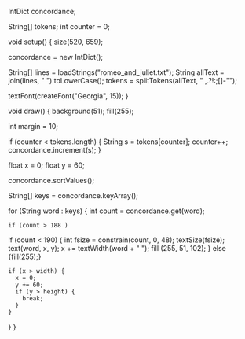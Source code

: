 IntDict concordance;


String[] tokens;
int counter = 0;

void setup() {
  size(520, 659);

  concordance = new IntDict();


  String[] lines = loadStrings("romeo_and_juliet.txt");
  String allText = join(lines, " ").toLowerCase();
  tokens = splitTokens(allText, " ,.?!:;[]-\"");

  textFont(createFont("Georgia", 15));
}

void draw() {
  background(51);
  fill(255);

int margin = 10;


  if (counter < tokens.length) {
    String s = tokens[counter];
    counter++;
    concordance.increment(s);
  }

 
  float x = 0;
  float y = 60;

  concordance.sortValues();

  String[] keys = concordance.keyArray();


  for (String word : keys) {
    int count = concordance.get(word);

 
    if (count > 188 )
   if (count < 190) {
      int fsize = constrain(count, 0, 48);
      textSize(fsize);
      text(word, x, y);
      x += textWidth(word + " ");
      fill (255, 51, 102);
    }
    else {fill(255);}

    if (x > width) {
      x = 0;
      y += 60;
      if (y > height) {
        break;
      }
    }
  }
}

